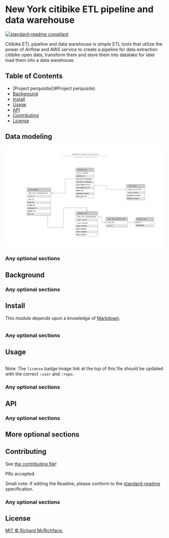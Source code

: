 # New York citibike ETL pipeline and data warehouse

[![standard-readme compliant](https://img.shields.io/badge/readme%20style-standard-brightgreen.svg?style=flat-square)](https://github.com/RichardLitt/standard-readme)

Citibike ETL pipeline and data warehouse is simple ETL tools that utilize the power of Airflow and AWS service to create 
a pipeline for data extraction citibike open data, transform them and store them into datalake for later load them into 
a data warehouse.

## Table of Contents

- [Project perquisite](#Project perquisite)
- [Background](#background)
- [Install](#install)
- [Usage](#usage)
- [API](#api)
- [Contributing](#contributing)
- [License](#license)

## Data modeling

![Entity relation diagram](https://github.com/thuannt-se/nyc-bikeshare-datawarehouse/blob/main/resource/citibike-data-warehouse.jpeg)

### Any optional sections

## Background

### Any optional sections

## Install

This module depends upon a knowledge of [Markdown]().

```
```

### Any optional sections

## Usage

```
```

Note: The `license` badge image link at the top of this file should be updated with the correct `:user` and `:repo`.

### Any optional sections

## API

### Any optional sections

## More optional sections

## Contributing

See [the contributing file](CONTRIBUTING.md)!

PRs accepted.

Small note: If editing the Readme, please conform to the [standard-readme](https://github.com/RichardLitt/standard-readme) specification.

### Any optional sections

## License

[MIT © Richard McRichface.](../LICENSE)
